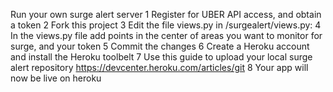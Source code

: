 Run your own surge alert server
	1	Register for UBER API access, and obtain a token
	2	Fork this project
	3	Edit the file views.py in /surgealert/views.py:
	4	In the views.py file add points in the center of areas you want to monitor for surge, and your token
	5	Commit the changes
	6	Create a Heroku account and install the Heroku toolbelt
	7	Use this guide to upload your local surge alert repository https://devcenter.heroku.com/articles/git
	8	Your app will now be live on heroku